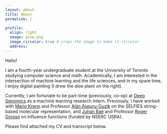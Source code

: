 ```yaml
---
layout: about
title: About
permalink: /

profile:
  align: right
  image: aloe.png
  image_circular: true # crops the image to make it circular
  address:
---
```


Hello! 

I am a fourth-year undergraduate student at the University of Toronto studying computer science and math. 
Academically, I am interested in the intersection of machine learning and the life sciences, and in my spare time, I enjoy 
digital painting (I drew the aloe plant on the right).

Currently, I am fortunate to be part-time (previously, co-op) at [Deep Genomics](https://www.deepgenomics.com/) as a machine learning research intern. 
Previously, I have worked with [Mario Krenn](https://mariokrenn.wordpress.com/) and Professor [Alán Aspuru-Guzik](https://www.matter.toronto.edu/) on the SELFIES string-based molecular representation, 
and [Juhan Bae](https://www.juhanbae.com/) and Professor [Roger Grosse](https://www.cs.toronto.edu/~rgrosse/) on influence functions (funded by NSERC USRA). 


Please find attached my CV and transcript below.